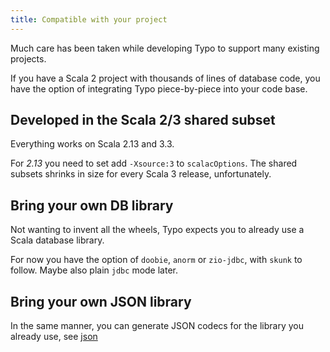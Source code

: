 ```yaml
---
title: Compatible with your project
---
```


Much care has been taken while developing Typo to support many existing projects.

If you have a Scala 2 project with thousands of lines of database code, you have the option
of integrating Typo piece-by-piece into your code base.

## Developed in the Scala 2/3 shared subset

Everything works on Scala 2.13 and 3.3. 

For *2.13* you need to set add `-Xsource:3` to `scalacOptions`. The shared subsets shrinks in size for every Scala 3 release, unfortunately.

## Bring your own DB library

Not wanting to invent all the wheels, Typo expects you to already use a Scala database library.

For now you have the option of `doobie`, `anorm` or `zio-jdbc`, with `skunk` to follow. Maybe also plain `jdbc` mode later.

## Bring your own JSON library

In the same manner, you can generate JSON codecs for the library you already use, see [json](../other-features/json.md)